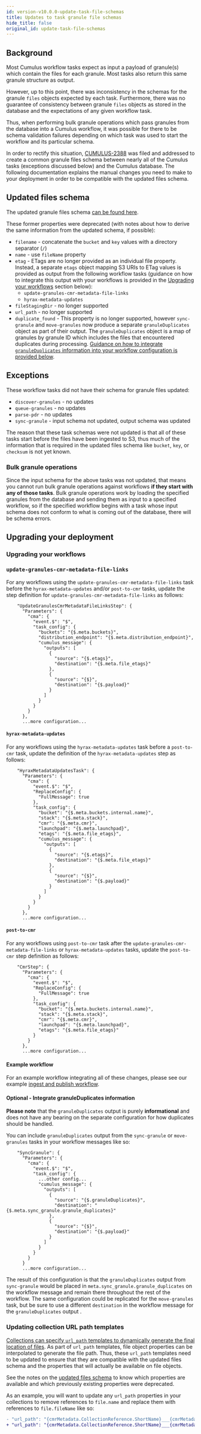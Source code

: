 ```yaml
---
id: version-v10.0.0-update-task-file-schemas
title: Updates to task granule file schemas
hide_title: false
original_id: update-task-file-schemas
---
```


## Background

Most Cumulus workflow tasks expect as input a payload of granule(s) which contain the files for each granule. Most tasks also return this same granule structure as output.

However, up to this point, there was inconsistency in the schemas for the granule `files` objects expected by each task. Furthermore, there was no guarantee of consistency between granule `files` objects as stored in the database and the expectations of any given workflow task.

Thus, when performing bulk granule operations which pass granules from the database into a Cumulus workflow, it was possible for there to be schema validation failures depending on which task was used to start the workflow and its particular schema.

In order to rectify this situation, [CUMULUS-2388](https://bugs.earthdata.nasa.gov/browse/CUMULUS-2388) was filed and addressed to create a common granule files schema between nearly all of the Cumulus tasks (exceptions discussed below) and the Cumulus database. The following documentation explains the manual changes you need to make to your deployment in order to be compatible with the updated files schema.

## Updated files schema

The updated granule files schema [can be found here](https://github.com/nasa/cumulus/blob/master/packages/schemas/files.schema.json).

These former properties were deprecated (with notes about how to derive the same information from the updated schema, if possible):

- `filename` - concatenate the `bucket` and `key` values with a directory separator (`/`)
- `name` - use `fileName` property
- `etag` - ETags are no longer provided as an individual file property. Instead, a separate `etags` object mapping S3 URIs to ETag values is provided as output from the following workflow tasks (guidance on how to integrate this output with your workflows is provided in the [Upgrading your workflows](#upgrading-your-workflows) section below):
  - `update-granules-cmr-metadata-file-links`
  - `hyrax-metadata-updates`
- `fileStagingDir` - no longer supported
- `url_path` - no longer supported
- `duplicate_found` - This property is no longer supported, however `sync-granule` and `move-granules` now produce a separate `granuleDuplicates` object as part of their output. The `granuleDuplicates` object is a map of granules by granule ID which includes the files that encountered duplicates during processing. [Guidance on how to integrate `granuleDuplicates` information into your workflow configuration is provided below](#optional---integrate-granuleduplicates-information).

## Exceptions

These workflow tasks did not have their schema for granule files updated:

- `discover-granules` - no updates
- `queue-granules` - no updates
- `parse-pdr` - no updates
- `sync-granule` - input schema not updated, output schema was updated

The reason that these task schemas were not updated is that all of these tasks start before the files have been ingested to S3, thus much of the information that is required in the updated files schema like `bucket`, `key`, or `checksum` is not yet known.

### Bulk granule operations

Since the input schema for the above tasks was not updated, that means you cannot run bulk granule operations against workflows **if they start with any of those tasks**. Bulk granule operations work by loading the specified granules from the database and sending them as input to a specified workflow, so if the specified workflow begins with a task whose input schema does not conform to what is coming out of the database, there will be schema errors.

## Upgrading your deployment

### Upgrading your workflows

### `update-granules-cmr-metadata-file-links`

For any workflows using the `update-granules-cmr-metadata-file-links` task before the `hyrax-metadata-updates` and/or `post-to-cmr` tasks, update the step definition for `update-granules-cmr-metadata-file-links` as follows:

```hcl
    "UpdateGranulesCmrMetadataFileLinksStep": {
      "Parameters": {
        "cma": {
          "event.$": "$",
          "task_config": {
            "buckets": "{$.meta.buckets}",
            "distribution_endpoint": "{$.meta.distribution_endpoint}",
            "cumulus_message": {
              "outputs": [
                {
                  "source": "{$.etags}",
                  "destination": "{$.meta.file_etags}"
                },
                {
                  "source": "{$}",
                  "destination": "{$.payload}"
                }
              ]
            }
          }
        }
      },
      ...more configuration...
```

#### `hyrax-metadata-updates`

For any workflows using the `hyrax-metadata-updates` task before a `post-to-cmr` task, update the definition of the `hyrax-metadata-updates` step as follows:

```hcl
    "HyraxMetadataUpdatesTask": {
      "Parameters": {
        "cma": {
          "event.$": "$",
          "ReplaceConfig": {
            "FullMessage": true
          },
          "task_config": {
            "bucket": "{$.meta.buckets.internal.name}",
            "stack": "{$.meta.stack}",
            "cmr": "{$.meta.cmr}",
            "launchpad": "{$.meta.launchpad}",
            "etags": "{$.meta.file_etags}",
            "cumulus_message": {
              "outputs": [
                {
                  "source": "{$.etags}",
                  "destination": "{$.meta.file_etags}"
                },
                {
                  "source": "{$}",
                  "destination": "{$.payload}"
                }
              ]
            }
          }
        }
      },
      ...more configuration...
```

#### `post-to-cmr`

For any workflows using `post-to-cmr` task after the `update-granules-cmr-metadata-file-links` or `hyrax-metadata-updates` tasks, update the `post-to-cmr` step definition as follows:

```hcl
    "CmrStep": {
      "Parameters": {
        "cma": {
          "event.$": "$",
          "ReplaceConfig": {
            "FullMessage": true
          },
          "task_config": {
            "bucket": "{$.meta.buckets.internal.name}",
            "stack": "{$.meta.stack}",
            "cmr": "{$.meta.cmr}",
            "launchpad": "{$.meta.launchpad}",
            "etags": "{$.meta.file_etags}"
          }
        }
      },
      ...more configuration...
```

#### Example workflow

For an example workflow integrating all of these changes, please see our example [ingest and publish workflow](https://github.com/nasa/cumulus/blob/master/example/cumulus-tf/ingest_and_publish_granule_workflow.asl.json).

#### Optional - Integrate granuleDuplicates information

**Please note** that the `granuleDuplicates` output is purely **informational** and does not have any bearing on the separate configuration for how duplicates should be handled.

You can include `granuleDuplicates` output from the `sync-granule` or `move-granules` tasks in your workflow messages like so:

```hcl
    "SyncGranule": {
      "Parameters": {
        "cma": {
          "event.$": "$",
          "task_config": {
            ...other config...
            "cumulus_message": {
              "outputs": [
                {
                  "source": "{$.granuleDuplicates}",
                  "destination": "{$.meta.sync_granule.granule_duplicates}"
                },
                {
                  "source": "{$}",
                  "destination": "{$.payload}"
                }
              ]
            }
          }
        }
      }
      ...more configuration...
```

The result of this configuration is that the `granuleDuplicates` output from `sync-granule` would be placed in `meta.sync_granule.granule_duplicates` on the workflow message and remain there throughout the rest of the workflow. The same configuration could be replicated for the `move-granules` task, but be sure to use a different `destination` in the workflow message for the `granuleDuplicates` output .

### Updating collection URL path templates

[Collections can specify `url_path` templates to dynamically generate the final location of files](../workflows/workflow-configuration-how-to#using-a-template-for-file-placement). As part of `url_path` templates, file object properties can be interpolated to generate the file path. Thus, these `url_path` templates need to be updated to ensure that they are compatible with the updated files schema and the properties that will actually be available on file objects.

See the notes on the [updated files schema](#updated-files-schema) to know which properties are available and which previously existing properties were deprecated.

As an example, you will want to update any `url_path` properties in your collections to remove references to `file.name` and replace them with references to `file.fileName` like so:

```diff
- "url_path": "{cmrMetadata.CollectionReference.ShortName}___{cmrMetadata.CollectionReference.Version}/{substring(file.name, 0, 3)}",
+ "url_path": "{cmrMetadata.CollectionReference.ShortName}___{cmrMetadata.CollectionReference.Version}/{substring(file.fileName, 0, 3)}",
```
